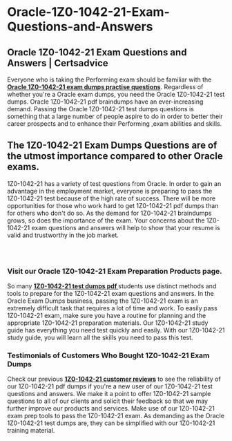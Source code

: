 # Oracle-1Z0-1042-21-Exam-Questions-and-Answers
<h2><strong>Oracle 1Z0-1042-21 Exam Questions and Answers | Certsadvice</strong></h2> <p>Everyone who is taking the Performing exam should be familiar with the <a href="http://www.certsadvice.com/oracle/1z0-1042-21-practice-questions"><strong>Oracle 1Z0-1042-21 exam dumps practise questions</strong></a>. Regardless of whether you&#39;re a Oracle exam dumps, you need the Oracle 1Z0-1042-21 test dumps. Oracle 1Z0-1042-21 pdf braindumps have an ever-increasing demand. Passing the Oracle 1Z0-1042-21 test dumps questions is something that a large number of people aspire to do in order to better their career prospects and to enhance their Performing ,exam abilities and skills.</p> <h2><strong>The 1Z0-1042-21 Exam Dumps Questions are of the utmost importance compared to other Oracle exams.</strong></h2> <p>1Z0-1042-21 has a variety of test questions from Oracle. In order to gain an advantage in the employment market, everyone is preparing to pass the 1Z0-1042-21 test because of the high rate of success. There will be more opportunities for those who work hard to get 1Z0-1042-21 pdf dumps than for others who don&#39;t do so. As the demand for 1Z0-1042-21 braindumps grows, so does the importance of the exam. Your concerns about the 1Z0-1042-21 exam questions and answers will help to show that your resume is valid and trustworthy in the job market.</p> <p><a href="http://www.certsadvice.com/oracle/1z0-1042-21-practice-questions" style="display: block; padding: 1em 0; text-align: center; "><img alt="" src="https://1.bp.blogspot.com/-RUOr8Wn-CRk/YUYAxC8kcHI/AAAAAAAAAnw/F7BbdI3tw8QDj5z8iX0vQAioQzKiUxduwCLcBGAsYHQ/s0/unnamed.jpg" /></a></p> <h3><strong>Visit our Oracle 1Z0-1042-21 Exam Preparation Products page.</strong></h3> <p>So many <a href="http://www.certsadvice.com/oracle/1z0-1042-21-practice-questions"><strong>1Z0-1042-21 test dumps pdf </strong></a>students use distinct methods and tools to prepare for the 1Z0-1042-21 exam questions and answers. In the Oracle Exam Dumps business, passing the 1Z0-1042-21 exam is an extremely difficult task that requires a lot of time and work. To easily pass 1Z0-1042-21 exam, make sure you have a routine for planning and the appropriate 1Z0-1042-21 preparation materials. Our 1Z0-1042-21 study guide has everything you need test quickly and easily. With our 1Z0-1042-21 study guide, you will learn all the skills you need to pass this test.</p> <h3><strong>Testimonials of Customers Who Bought 1Z0-1042-21 Exam Dumps</strong></h3> <p>Check our previous <a href="http://www.certsadvice.com/oracle/1z0-1042-21-practice-questions"><strong>1Z0-1042-21 customer reviews</strong></a> to see the reliability of our 1Z0-1042-21 pdf dumps if you&#39;re a new user of our 1Z0-1042-21 test questions and answers. We make it a point to offer 1Z0-1042-21 sample questions to all of our clients and solicit their feedback so that we may further improve our products and services. Make use of our 1Z0-1042-21 exam prep tools to pass the 1Z0-1042-21 exam. As demanding as the Oracle 1Z0-1042-21 test dumps are, they can be simplified with our 1Z0-1042-21 training material.</p>
